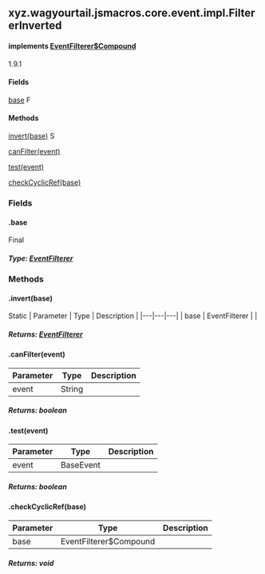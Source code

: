 

xyz.wagyourtail.jsmacros.core.event.impl.FiltererInverted
---------------------------------------------------------

#### implements [EventFilterer$Compound](1.9.2/xyz/wagyourtail/jsmacros/core/event/EventFilterer.Compound.html)

1.9.1

#### Fields

[base](#base)
F



#### Methods

[invert(base)](#invert-EventFilterer-)
S


[canFilter(event)](#canFilter-String-)


[test(event)](#test-BaseEvent-)


[checkCyclicRef(base)](#checkCyclicRef-EventFilterer$Compound-)



### Fields

#### .base

Final

##### Type: [EventFilterer](1.9.2/xyz/wagyourtail/jsmacros/core/event/EventFilterer.html)



### Methods

#### .invert(base)

Static
| Parameter | Type | Description |
|---|---|---|
| base | EventFilterer |  |

##### Returns: [EventFilterer](1.9.2/xyz/wagyourtail/jsmacros/core/event/EventFilterer.html)



#### .canFilter(event)

| Parameter | Type | Description |
|---|---|---|
| event | String |  |

##### Returns: boolean



#### .test(event)

| Parameter | Type | Description |
|---|---|---|
| event | BaseEvent |  |

##### Returns: boolean



#### .checkCyclicRef(base)

| Parameter | Type | Description |
|---|---|---|
| base | EventFilterer$Compound |  |

##### Returns: void




